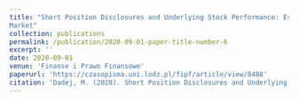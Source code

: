 ```yaml
---
title: "Short Position Disclosures and Underlying Stock Performance: Evidence from Polish Stock
Market"
collection: publications
permalink: /publication/2020-09-01-paper-title-number-6
excerpt: ''
date: 2020-09-01
venue: 'Finanse i Prawo Finansowe'
paperurl: 'https://czasopisma.uni.lodz.pl/fipf/article/view/8488'
citation: 'Dadej, M. (2020). Short Position Disclosures and Underlying Stock Performance: Evidence from Polish Stock Market. Finanse I Prawo Finansowe, 3(27), 63–75. https://doi.org/10.18778/2391-6478.3.27.03'
---
```

